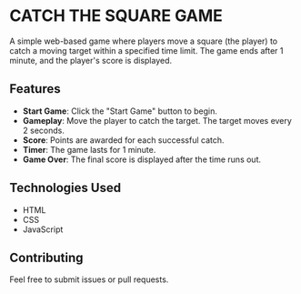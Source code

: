# CATCH THE SQUARE GAME

A simple web-based game where players move a square (the player) to catch a moving target within a specified time limit. The game ends after 1 minute, and the player's score is displayed.

## Features
- **Start Game**: Click the "Start Game" button to begin.
- **Gameplay**: Move the player to catch the target. The target moves every 2 seconds.
- **Score**: Points are awarded for each successful catch.
- **Timer**: The game lasts for 1 minute.
- **Game Over**: The final score is displayed after the time runs out.

## Technologies Used
- HTML
- CSS
- JavaScript

## Contributing
Feel free to submit issues or pull requests.
